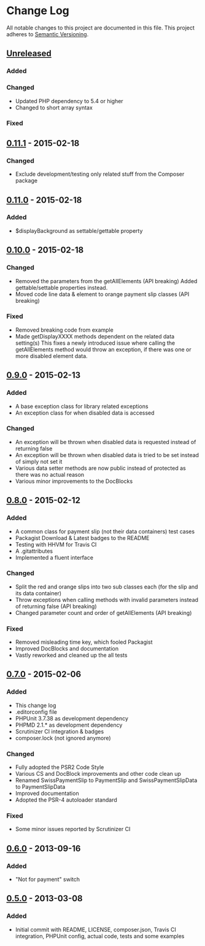 # Change Log
All notable changes to this project are documented in this file.
This project adheres to [Semantic Versioning](http://semver.org/).

## [Unreleased](https://github.com/ravage84/SwissPaymentSlip/compare/0.11.1...master)
### Added

### Changed
- Updated PHP dependency to 5.4 or higher
- Changed to short array syntax

### Fixed

## [0.11.1](https://github.com/ravage84/SwissPaymentSlip/releases/tag/0.11.1) - 2015-02-18
### Changed
- Exclude development/testing only related stuff from the Composer package

## [0.11.0](https://github.com/ravage84/SwissPaymentSlip/releases/tag/0.11.0) - 2015-02-18
### Added
- $displayBackground as settable/gettable property

## [0.10.0](https://github.com/ravage84/SwissPaymentSlip/releases/tag/0.10.0) - 2015-02-18
### Changed
- Removed the parameters from the getAllElements (API breaking)
  Added gettable/settable properties instead.
- Moved code line data & element to orange payment slip classes (API breaking)

### Fixed
- Removed breaking code from example
- Made getDisplayXXXX methods dependent on the related data setting(s)
  This fixes a newly introduced issue where calling the getAllElements method
  would throw an exception, if there was one or more disabled element data.

## [0.9.0](https://github.com/ravage84/SwissPaymentSlip/releases/tag/0.9.0) - 2015-02-13
### Added
- A base exception class for library related exceptions
- An exception class for when disabled data is accessed

### Changed
- An exception will be thrown when disabled data is requested instead of returning false
- An exception will be thrown when disabled data is tried to be set instead of simply not set it
- Various data setter methods are now public instead of protected as there was no actual reason
- Various minor improvements to the DocBlocks

## [0.8.0](https://github.com/ravage84/SwissPaymentSlip/releases/tag/0.8.0) - 2015-02-12
### Added
- A common class for payment slip (not their data containers) test cases
- Packagist Download & Latest badges to the README
- Testing with HHVM for Travis CI
- A .gitattributes
- Implemented a fluent interface

### Changed
- Split the red and orange slips into two sub classes each (for the slip and its data container)
- Throw exceptions when calling methods with invalid parameters instead of returning false (API breaking)
- Changed parameter count and order of getAllElements (API breaking)

### Fixed
- Removed misleading time key, which fooled Packagist
- Improved DocBlocks and documentation
- Vastly reworked and cleaned up the all tests

## [0.7.0](https://github.com/ravage84/SwissPaymentSlip/releases/tag/0.7.0) - 2015-02-06
### Added
- This change log
- .editorconfig file
- PHPUnit 3.7.38 as development dependency
- PHPMD 2.1.* as development dependency
- Scrutinizer CI integration & badges
- composer.lock (not ignored anymore)

### Changed
- Fully adopted the PSR2 Code Style
- Various CS and DocBlock improvements and other code clean up
- Renamed SwissPaymentSlip to PaymentSlip and SwissPaymentSlipData to PaymentSlipData
- Improved documentation
- Adopted the PSR-4 autoloader standard

### Fixed
- Some minor issues reported by Scrutinizer CI

## [0.6.0](https://github.com/ravage84/SwissPaymentSlip/releases/tag/0.6.0) - 2013-09-16
### Added
- "Not for payment" switch

## [0.5.0](https://github.com/ravage84/SwissPaymentSlip/releases/tag/0.5.0) - 2013-03-08
### Added
- Initial commit with README, LICENSE, composer.json, Travis CI integration, PHPUnit config, actual code, tests and some examples
